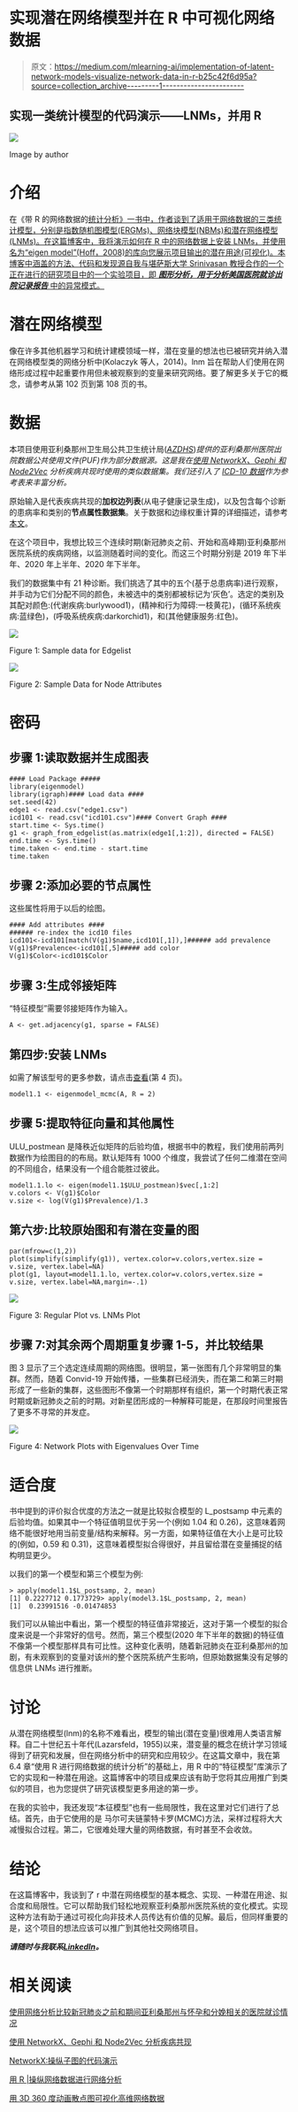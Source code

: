 # 实现潜在网络模型并在 R 中可视化网络数据

> 原文：<https://medium.com/mlearning-ai/implementation-of-latent-network-models-visualize-network-data-in-r-b25c42f6d95a?source=collection_archive---------1----------------------->

## 实现一类统计模型的代码演示——LNMs，并用 R

![](img/60c692ceb20bcfeb733d39229b5545db.png)

Image by author

# 介绍

在《带 R 的网络数据的[统计分析》一书中，作者谈到了适用于网络数据的三类统计模型，分别是指数随机图模型(ERGMs)、网络块模型(NBMs)和潜在网络模型(LNMs)。在这篇博客中，我将演示如何在 R 中的网络数据上安装 LNMs，并使用名为“eigen model”(Hoff，2008)的库向您展示项目输出的潜在用途(可视化)。本博客中涵盖的方法、代码和发现源自我与堪萨斯大学 Srinivasan 教授合作的一个正在进行的研究项目中的一个实验项目，即 ***图形分析，用于分析美国医院就诊出院记录报告*** 中的异常模式。](https://link.springer.com/book/10.1007/978-1-4939-0983-4)

# 潜在网络模型

像在许多其他机器学习和统计建模领域一样，潜在变量的想法也已被研究并纳入潜在网络模型类的网络分析中(Kolaczyk 等人，2014)。lnm 旨在帮助人们使用在网络形成过程中起重要作用但未被观察到的变量来研究网络。要了解更多关于它的概念，请参考从第 102 页到第 108 页的书。

# 数据

本项目使用亚利桑那州卫生局公共卫生统计局(*[*AZDHS*](https://azdhs.gov/preparedness/public-health-statistics/hospital-discharge-data/index.php#data-release)*)*提供的亚利桑那州医院出院数据公共使用文件(PUF)作为部分数据源。这是我在[使用 NetworkX、Gephi 和 Node2Vec](/analytics-vidhya/analyzing-disease-co-occurrence-using-networkx-gephi-and-node2vec-53941da35a0f) 分析疾病共现时使用的类似数据集。我们还引入了 [ICD-10 数据](https://www.icd10data.com/LicenseICD10Data)作为参考表来丰富分析。*

原始输入是代表疾病共现的**加权边列表**(从电子健康记录生成)，以及包含每个诊断的患病率和类别的**节点属性数据集**。关于数据和边缘权重计算的详细描述，请参考[本文](https://papers.ssrn.com/sol3/papers.cfm?abstract_id=3877615)。

在这个项目中，我想比较三个连续时期(新冠肺炎之前、开始和高峰期)亚利桑那州医院系统的疾病网络，以监测随着时间的变化。而这三个时期分别是 2019 年下半年、2020 年上半年、2020 年下半年。

我们的数据集中有 21 种诊断。我们挑选了其中的五个(基于总患病率)进行观察，并手动为它们分配不同的颜色，未被选中的类别都被标记为‘灰色’。选定的类别及其配对颜色:(代谢疾病:burlywood1)，(精神和行为障碍:一枝黄花)，(循环系统疾病:蓝绿色)，(呼吸系统疾病:darkorchid1)，和(其他健康服务:红色)。

![](img/b327815516451de18c9f2196e45254dd.png)

Figure 1: Sample data for Edgelist

![](img/fe35dbbc182d058d04d6ebad111ff73f.png)

Figure 2: Sample Data for Node Attributes

# 密码

## 步骤 1:读取数据并生成图表

```
#### Load Package #####
library(eigenmodel)
library(igraph)#### Load data ####
set.seed(42)
edge1 <- read.csv("edge1.csv")
icd101 <- read.csv("icd101.csv")#### Convert Graph ####
start.time <- Sys.time()
g1 <- graph_from_edgelist(as.matrix(edge1[,1:2]), directed = FALSE)
end.time <- Sys.time()
time.taken <- end.time - start.time
time.taken
```

## 步骤 2:添加必要的节点属性

这些属性将用于以后的绘图。

```
#### Add attributes ####
###### re-index the icd10 files
icd101<-icd101[match(V(g1)$name,icd101[,1]),]###### add prevalence
V(g1)$Prevalence<-icd101[,5]##### add color
V(g1)$Color<-icd101$Color
```

## 步骤 3:生成邻接矩阵

“特征模型”需要邻接矩阵作为输入。

```
A <- get.adjacency(g1, sparse = FALSE)
```

## 第四步:安装 LNMs

如需了解该型号的更多参数，请点击[查看](https://cran.r-project.org/web/packages/eigenmodel/eigenmodel.pdf)(第 4 页)。

```
model1.1 <- eigenmodel_mcmc(A, R = 2)
```

## 步骤 5:提取特征向量和其他属性

ULU_postmean 是降秩近似矩阵的后验均值，根据书中的教程，我们使用前两列数据作为绘图目的的布局。默认矩阵有 1000 个维度，我尝试了任何二维潜在空间的不同组合，结果没有一个组合能胜过彼此。

```
model1.1.lo <- eigen(model1.1$ULU_postmean)$vec[,1:2]
v.colors <- V(g1)$Color
v.size <- log(V(g1)$Prevalence)/1.3
```

## 第六步:比较原始图和有潜在变量的图

```
par(mfrow=c(1,2))
plot(simplify(simplify(g1)), vertex.color=v.colors,vertex.size = v.size, vertex.label=NA)
plot(g1, layout=model1.1.lo, vertex.color=v.colors,vertex.size = v.size, vertex.label=NA,margin=-.1)
```

![](img/a61965fe83acf2d663925fff20262e7b.png)

Figure 3: Regular Plot vs. LNMs Plot

## 步骤 7:对其余两个周期重复步骤 1-5，并比较结果

图 3 显示了三个选定连续周期的网络图。很明显，第一张图有几个非常明显的集群。然而，随着 Convid-19 开始传播，一些集群已经消失，而在第二和第三时期形成了一些新的集群，这些图形不像第一个时期那样有组织，第一个时期代表正常时期或新冠肺炎之前的时期。对新星团形成的一种解释可能是，在那段时间里报告了更多不寻常的并发症。

![](img/59067a35848938e04d08b87ccdce65fd.png)

Figure 4: Network Plots with Eigenvalues Over Time

# 适合度

书中提到的评价拟合优度的方法之一就是比较拟合模型的 L_postsamp 中元素的后验均值。如果其中一个特征值明显优于另一个(例如 1.04 和 0.26)，这意味着网络不能很好地用当前变量/结构来解释。另一方面，如果特征值在大小上是可比较的(例如，0.59 和 0.31)，这意味着模型拟合得很好，并且留给潜在变量捕捉的结构明显更少。

以我们的第一个模型和第三个模型为例:

```
> apply(model1.1$L_postsamp, 2, mean)
[1] 0.2227712 0.1773729> apply(model3.1$L_postsamp, 2, mean)
[1]  0.23991516 -0.01474853
```

我们可以从输出中看出，第一个模型的特征值非常接近，这对于第一个模型的拟合度来说是一个非常好的信号。然而，第三个模型(2020 年下半年的数据)的特征值不像第一个模型那样具有可比性。这种变化表明，随着新冠肺炎在亚利桑那州的加剧，有未观察到的变量对该州的整个医院系统产生影响，但原始数据集没有足够的信息供 LNMs 进行推断。

# 讨论

从潜在网络模型(lnm)的名称不难看出，模型的输出(潜在变量)很难用人类语言解释。自二十世纪五十年代(Lazarsfeld，1955)以来，潜变量的概念在统计学习领域得到了研究和发展，但在网络分析中的研究和应用较少。在这篇文章中，我在第 6.4 章“使用 R 进行网络数据的统计分析”的基础上，用 R 中的“特征模型”库演示了它的实现和一种潜在用途。这篇博客中的项目成果应该有助于您将其应用推广到类似的项目，也为您提供了研究该模型更多用途的第一步。

在我的实验中，我还发现“本征模型”也有一些局限性，我在这里对它们进行了总结。首先，由于它使用的是
马尔可夫链蒙特卡罗(MCMC)方法，采样过程将大大减慢拟合过程。第二，它很难处理大量的网络数据，有时甚至不会收敛。

# 结论

在这篇博客中，我谈到了 r 中潜在网络模型的基本概念、实现、一种潜在用途、拟合度和局限性。它可以帮助我们轻松地观察亚利桑那州医院系统的变化模式。实现这种方法有助于通过可视化向非技术人员传达有价值的见解。最后，但同样重要的是，这个项目的想法应该可以推广到其他社交网络项目。

***请随时与我联系***[***LinkedIn***](https://www.linkedin.com/in/jinhangjiang/)***。***

# 相关阅读

[使用网络分析比较新冠肺炎之前和期间亚利桑那州与怀孕和分娩相关的医院就诊情况](https://papers.ssrn.com/sol3/papers.cfm?abstract_id=3877615)

[使用 NetworkX、Gephi 和 Node2Vec 分析疾病共现](/analytics-vidhya/analyzing-disease-co-occurrence-using-networkx-gephi-and-node2vec-53941da35a0f)

[NetworkX:操纵子图的代码演示](https://towardsdatascience.com/networkx-code-demo-for-manipulating-subgraphs-e45320581d13)

[用 R |操纵网络数据进行网络分析](https://towardsdatascience.com/network-analysis-in-r-manipulating-network-data-ee388fba7215?source=user_profile---------2----------------------------)

[用 3D 360 度动画散点图可视化高维网络数据](https://towardsdatascience.com/visualize-high-dimensional-network-data-with-3d-360-degree-animated-scatter-plot-d583932d3693?source=user_profile---------0----------------------------)